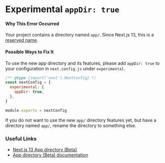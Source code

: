 # Experimental `appDir: true`

#### Why This Error Occurred

Your project contains a directory named `app/`. Since Next.js 13, this is a [reserved name](https://nextjs.org/blog/next-13#new-app-directory-beta).

#### Possible Ways to Fix It

To use the new app directory and its features, please add `appDir: true` to your configuration in `next.config.js` under `experimental`.

```js
/** @type {import('next').NextConfig} */
const nextConfig = {
  experimental: {
    appDir: true,
  },
}

module.exports = nextConfig
```

If you do not want to use the new `app/` directory features yet, but have a directory named `app/`, rename the directory to something else.

### Useful Links

- [Next.js 13 App directory (Beta)](https://nextjs.org/blog/next-13#new-app-directory-beta)
- [App directory (Beta) documentation](https://beta.nextjs.org/docs)
